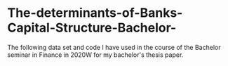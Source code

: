 # The-determinants-of-Banks-Capital-Structure-Bachelor-
The following data set and code I have used in the course of the Bachelor seminar in Finance in 2020W for my bachelor's thesis paper.
